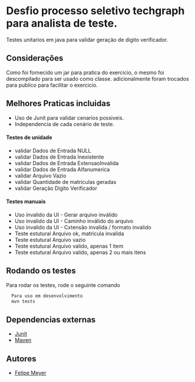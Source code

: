 
# Desfio processo seletivo techgraph para analista de teste.

Testes unitarios em java para validar geração de digito verificador.

## Considerações
Como foi fornecido um jar para pratica do exercicio, o mesmo foi descompilado para ser usado como classe.
adicionalmente foram trocados para publico para facilitar o exercicio.

## Melhores Praticas incluidas

- Uso de Junit para validar cenarios possiveis.
- Independencia de cada cenário de teste.

#### Testes de unidade
- validar Dados de Entrada NULL
- validar Dados de Entrada Inexistente
- validar Dados de Entrada ExtensaoInvalida
- validar Dados de Entrada Alfanumerica
- validar Arquivo Vazio
- validar Quantidade de matriculas geradas
- validar Geração Digito Verificador

#### Testes manuais
- Uso invalido da UI - Gerar arquivo inválido
- Uso invalido da UI - Caminho inválido do arquivo
- Uso invalido da UI - Cxtensão invalida / formato invalido
- Teste estutural Arquivo ok, matricula invalida
- Teste estutural Arquivo vazio
- Teste estutural Arquivo valido, apenas 1 item
- Teste estutural Arquivo valido, apenas 2 ou mais itens

## Rodando os testes

Para rodar os testes, rode o seguinte comando

```bash
  Para uso em desenvolvimento
  mvn tests
```

## Dependencias externas

- [Junit](https://mvnrepository.com/artifact/junit/junit/4.12)
- [Maven](https://maven.apache.org/)

## Autores

- [Felipe Meyer](https://www.github.com/ffmeyer)
